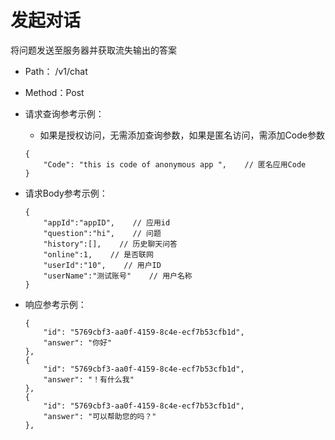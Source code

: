 # 发起对话

将问题发送至服务器并获取流失输出的答案

- Path： /v1/chat
- Method：Post

- 请求查询参考示例：

    - 如果是授权访问，无需添加查询参数，如果是匿名访问，需添加Code参数

    ```
    {
        "Code": "this is code of anonymous app ",    // 匿名应用Code  
    }
    ```
- 请求Body参考示例：

    ```
    {
        "appId":"appID",    // 应用id 
        "question":"hi",    // 问题
        "history":[],    // 历史聊天问答
        "online":1,    // 是否联网
        "userId":"10",    // 用户ID
        "userName":"测试账号"    // 用户名称
    }
    ```
- 响应参考示例：

    ```
    {
        "id": "5769cbf3-aa0f-4159-8c4e-ecf7b53cfb1d",
        "answer": "你好"
    },
    {
        "id": "5769cbf3-aa0f-4159-8c4e-ecf7b53cfb1d",
        "answer": "！有什么我"
    },
    {
        "id": "5769cbf3-aa0f-4159-8c4e-ecf7b53cfb1d",
        "answer": "可以帮助您的吗？"
    },
    ```